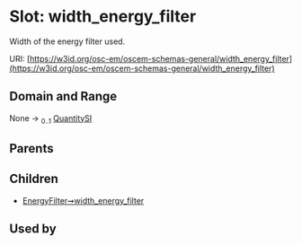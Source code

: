 
# Slot: width_energy_filter

Width of the energy filter used.

URI: [https://w3id.org/osc-em/oscem-schemas-general/width_energy_filter](https://w3id.org/osc-em/oscem-schemas-general/width_energy_filter)


## Domain and Range

None &#8594;  <sub>0..1</sub> [QuantitySI](QuantitySI.md)

## Parents


## Children

 *  [EnergyFilter➞width_energy_filter](EnergyFilter_width_energy_filter.md)

## Used by

